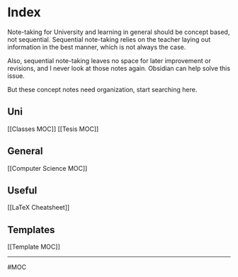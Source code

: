 # Index
Note-taking for University and learning in general should be concept based, not sequential. Sequential note-taking relies on the teacher laying out information in the best manner, which is not always the case.

Also, sequential note-taking leaves no space for later improvement or revisions, and I never look at those notes again. Obsidian can help solve this issue. 

But these concept notes need organization, start searching here.

## Uni
[[Classes MOC]]
[[Tesis MOC]]

## General
[[Computer Science MOC]]

## Useful
[[LaTeX Cheatsheet]]

## Templates
[[Template MOC]]

---
#MOC
